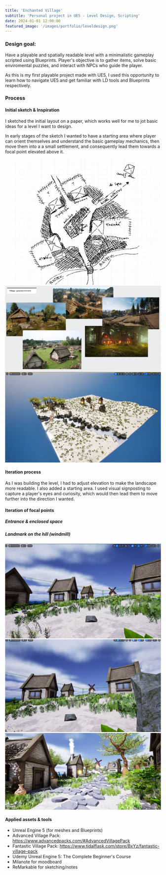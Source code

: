 ```yaml
---
title: 'Enchanted Village'
subtitle: 'Personal project in UE5 - Level Design, Scripting'
date: 2024-01-01 12:00:00
featured_image: '/images/portfolio/leveldesign.png'
---
```


### Design goal:
Have a playable and spatially readable level with a minimalistic gameplay scripted using Blueprints. Player's objective is to gather items, solve basic enviromental puzzles, and interact with NPCs who guide the player.

As this is my first playable project made with UE5, I used this opportunity to learn how to navigate UE5 and get familiar with LD tools and Blueprints respectively.

### Process

#### Initial sketch & Inspiration

I sketched the initial layout on a paper, which works well for me to jot basic ideas for a level I want to design.

In early stages of the sketch I wanted to have a starting area where player can orient themselves and understand the basic gameplay mechanics, then move them into a a small settlement, and consequently lead them towards a focal point elevated above it.

<div class="gallery" data-columns="2">
    <img src="/images/portfolio/sketch.png">
    <img src="/images/portfolio/inspiration.png">
    <img src="/images/portfolio/earlyphase.png">
</div>

#### Iteration process

As I was building the level, I had to adjust elevation to make the landscape more readable. I also added a starting area. I used visual signposting to capture a player's eyes and curiosity, which would then lead them to move further into the direction I wanted.

#### Iteration of focal points

##### Entrance & enclosed space

##### Landmark on the hill (windmill)

<div class="gallery" data-columns="3">
    <img src="/images/portfolio/iteratingwindmill1.png">
    <img src="/images/portfolio/iteratingwindmill2.png">
    <img src="/images/portfolio/windmill.png">
    
</div>


#### Applied assets & tools
+ Unreal Engine 5 (for meshes and Blueprints)
+ Advanced Village Pack: https://www.advancedpacks.com/#AdvancedVillagePack
+ Fantastic Village Pack: https://www.tidalflask.com/store/BxYz/fantastic-village-pack
+ Udemy Unreal Engine 5: The Complete Beginner's Course
+ Milanote for moodboard
+ ReMarkable for sketching/notes